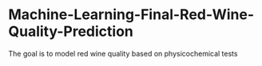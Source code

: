 # Machine-Learning-Final-Red-Wine-Quality-Prediction
The goal is to model red wine quality based on physicochemical tests 
